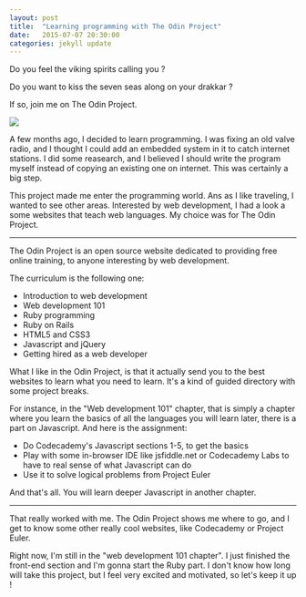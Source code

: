 ```yaml
---
layout: post
title:  "Learning programming with The Odin Project"
date:   2015-07-07 20:30:00
categories: jekyll update
---
```

Do you feel the viking spirits calling you ?

Do you want to kiss the seven seas along on your drakkar ?

If so, join me on The Odin Project.

<a href="http://www.theodinproject.com"><img src="{{site.baseurl}}/assets/logo_odin_project.png" style="min-width:0;max-width:100%;margin-left:0"></a>


A few months ago, I decided to learn programming. I was fixing an old valve radio, and I thought I could add an embedded system in it to catch internet stations. I did some reasearch, and I believed I should write the program myself instead of copying an existing one on internet. This was certainly a big step. 

This project made me enter the programming world. Ans as I like traveling, I wanted to see other areas.
Interested by web development, I had a look a some websites that teach web languages. My choice was for The Odin Project.

<hr />

The Odin Project is an open source website dedicated to providing free online training, to anyone interesting by web development. 

The curriculum is the following one:

<ul>
    <li>Introduction to web development</li>
    <li>Web development 101</li>
    <li>Ruby programming</li>
    <li>Ruby on Rails</li>
    <li>HTML5 and CSS3</li>
    <li>Javascript and jQuery</li>
    <li>Getting hired as a web developer</li>
</ul>

What I like in the Odin Project, is that it actually send you to the best websites to learn what you need to learn. It's a kind of guided directory with some project breaks.

For instance, in the "Web development 101" chapter, that is simply a chapter where you learn the basics of all the languages you will learn later, there is a part on Javascript. And here is the assignment:

<ul>
    <li>Do Codecademy's Javascript sections 1-5, to get the basics</li>
    <li>Play with some in-browser IDE like jsfiddle.net or Codecademy Labs to have to real sense of what Javascript can do</li>
    <li>Use it to solve logical problems from Project Euler</li>
</ul>

And that's all. You will learn deeper Javascript in another chapter.

<hr />

That really worked with me. The Odin Project shows me where to go, and I get to know some other really cool websites, like Codecademy or Project Euler.

Right now, I'm still in the "web development 101 chapter". I just finished the front-end section and I'm gonna start the Ruby part. I don't know how long will take this project, but I feel very excited and motivated, so let's keep it up !